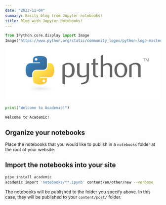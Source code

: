 ```yaml
---
date: "2023-11-04"
summary: Easily blog from Jupyter notebooks!
title: Blog with Jupyter Notebooks!
---
```



```python
from IPython.core.display import Image
Image('https://www.python.org/static/community_logos/python-logo-master-v3-TM-flattened.png')
```

    
![png](output_1_0.png)
    

```python
print("Welcome to Academic!")
```

    Welcome to Academic!

## Organize your notebooks

Place the notebooks that you would like to publish in a `notebooks` folder at the root of your website.

## Import the notebooks into your site

```bash
pipx install academic
academic import 'notebooks/**.ipynb' content/en/other/new --verbose
```

The notebooks will be published to the folder you specify above. In this case, they will be published to your `content/post/` folder.
